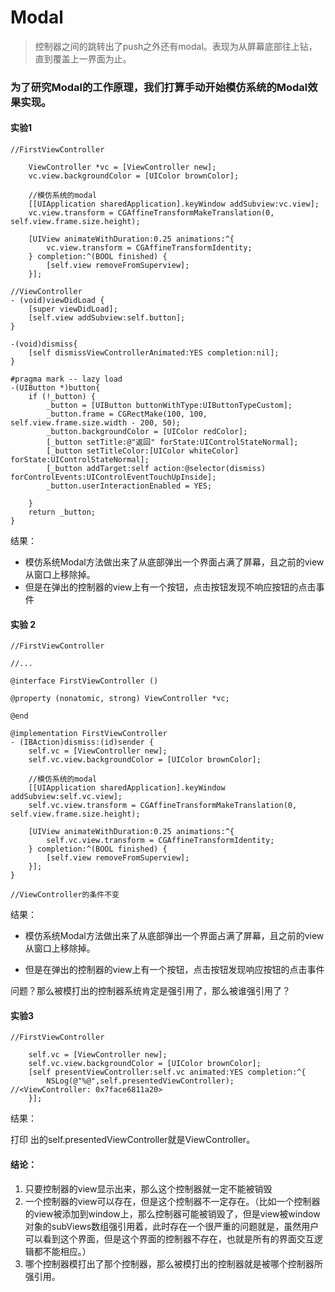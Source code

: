 # Modal

> 控制器之间的跳转出了push之外还有modal。表现为从屏幕底部往上钻，直到覆盖上一界面为止。





### 为了研究Modal的工作原理，我们打算手动开始模仿系统的Modal效果实现。

#### 实验1

```
//FirstViewController

    ViewController *vc = [ViewController new];
    vc.view.backgroundColor = [UIColor brownColor];

    //模仿系统的modal
    [[UIApplication sharedApplication].keyWindow addSubview:vc.view];
    vc.view.transform = CGAffineTransformMakeTranslation(0, self.view.frame.size.height);

    [UIView animateWithDuration:0.25 animations:^{
        vc.view.transform = CGAffineTransformIdentity;
    } completion:^(BOOL finished) {
        [self.view removeFromSuperview];
    }];

//ViewController
- (void)viewDidLoad {
    [super viewDidLoad];
    [self.view addSubview:self.button];
}

-(void)dismiss{
    [self dismissViewControllerAnimated:YES completion:nil];
}

#pragma mark -- lazy load
-(UIButton *)button{
    if (!_button) {
        _button = [UIButton buttonWithType:UIButtonTypeCustom];
        _button.frame = CGRectMake(100, 100, self.view.frame.size.width - 200, 50);
        _button.backgroundColor = [UIColor redColor];
        [_button setTitle:@"返回" forState:UIControlStateNormal];
        [_button setTitleColor:[UIColor whiteColor] forState:UIControlStateNormal];
        [_button addTarget:self action:@selector(dismiss) forControlEvents:UIControlEventTouchUpInside];
        _button.userInteractionEnabled = YES;

    }
    return _button;
}
```

结果：

* 模仿系统Modal方法做出来了从底部弹出一个界面占满了屏幕，且之前的view从窗口上移除掉。
* 但是在弹出的控制器的view上有一个按钮，点击按钮发现不响应按钮的点击事件

#### 实验 2

```
//FirstViewController

//...

@interface FirstViewController ()

@property (nonatomic, strong) ViewController *vc;

@end

@implementation FirstViewController
- (IBAction)dismiss:(id)sender {
    self.vc = [ViewController new];
    self.vc.view.backgroundColor = [UIColor brownColor];

    //模仿系统的modal
    [[UIApplication sharedApplication].keyWindow addSubview:self.vc.view];
    self.vc.view.transform = CGAffineTransformMakeTranslation(0, self.view.frame.size.height);

    [UIView animateWithDuration:0.25 animations:^{
        self.vc.view.transform = CGAffineTransformIdentity;
    } completion:^(BOOL finished) {
        [self.view removeFromSuperview];
    }];
}

//ViewController的条件不变
```

结果：

* 模仿系统Modal方法做出来了从底部弹出一个界面占满了屏幕，且之前的view从窗口上移除掉。

* 但是在弹出的控制器的view上有一个按钮，点击按钮发现响应按钮的点击事件

问题？那么被模打出的控制器系统肯定是强引用了，那么被谁强引用了？

#### 实验3

```
//FirstViewController

    self.vc = [ViewController new];
    self.vc.view.backgroundColor = [UIColor brownColor];
    [self presentViewController:self.vc animated:YES completion:^{
        NSLog(@"%@",self.presentedViewController);    //<ViewController: 0x7face6811a20>
    }];
```

结果：

打印 出的self.presentedViewController就是ViewController。

#### 结论：

1. 只要控制器的view显示出来，那么这个控制器就一定不能被销毁
2. 一个控制器的view可以存在，但是这个控制器不一定存在。（比如一个控制器的view被添加到window上，那么控制器可能被销毁了，但是view被window对象的subViews数组强引用着，此时存在一个很严重的问题就是，虽然用户可以看到这个界面，但是这个界面的控制器不存在，也就是所有的界面交互逻辑都不能相应。）
3. 哪个控制器模打出了那个控制器，那么被模打出的控制器就是被哪个控制器所强引用。



